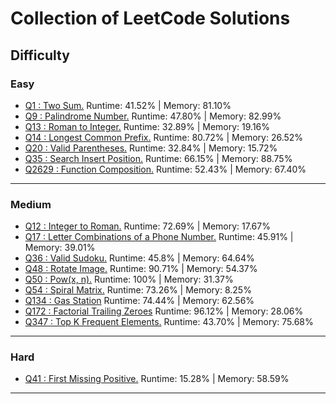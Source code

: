 # Collection of LeetCode Solutions

## Difficulty

### Easy
- [Q1 : Two Sum.](/src/easy/q1_TwoSum/Solution.js)  Runtime: 41.52% | Memory: 81.10%
- [Q9 : Palindrome Number.](/src/easy/q9_PalindromeNumber/Solution.js)  Runtime: 47.80% | Memory: 82.99%
- [Q13 : Roman to Integer.](/src/easy/q13_RomanToInteger/Solution.js)  Runtime: 32.89% | Memory: 19.16%
- [Q14 : Longest Common Prefix.](/src/easy/q14_LongestCommonPrefix/Solution.js)  Runtime: 80.72% | Memory: 26.52%
- [Q20 : Valid Parentheses.](/src/easy/q20_ValidParentheses/Solution.js)  Runtime: 32.84% | Memory: 15.72% 
- [Q35 : Search Insert Position.](/src/easy/q35_SearchInsertPosition/Solution.js)  Runtime: 66.15% | Memory: 88.75%
- [Q2629 : Function Composition.](/src/easy/q2629_FunctionComposition/Solution.js)  Runtime: 52.43% | Memory: 67.40%
---

### Medium
- [Q12 : Integer to Roman.](/src/medium/q12_IntegerToRoman/Solution.java)  Runtime: 72.69% | Memory: 17.67%
- [Q17 : Letter Combinations of a Phone Number.](/src/medium/q17_LetterCombinationsPhoneNumber/Solution.js) Runtime: 45.91% | Memory: 39.01%
- [Q36 : Valid Sudoku.](/src/medium/q36_ValidSudoku/Solution.java)  Runtime: 45.8% | Memory: 64.64%
- [Q48 : Rotate Image.](/src/medium/q48_RotateImage/Solution.js)  Runtime: 90.71% | Memory: 54.37%
- [Q50 : Pow(x, n).](/src/medium/q50_PowXN/Solution.java)  Runtime: 100% | Memory: 31.37%
- [Q54 : Spiral Matrix.](/src/medium/q54_SpiralMatrix/Solution.js)  Runtime: 73.26% | Memory: 8.25%
- [Q134 : Gas Station](/src/medium/q134_GasStation/Solution.js)  Runtime: 74.44% | Memory: 62.56%
- [Q172 : Factorial Trailing Zeroes](/src/medium/q172_FactorialTrailingZeroes/Solution.js)  Runtime: 96.12% | Memory: 28.06%
- [Q347 : Top K Frequent Elements.](/src/medium/q347_TopKFrequentElements/Solution.js)  Runtime: 43.70% | Memory: 75.68%
---

### Hard
- [Q41 : First Missing Positive.](/src/hard/q41_FirstMissingPositive/Solution.js)  Runtime: 15.28% | Memory: 58.59%
---